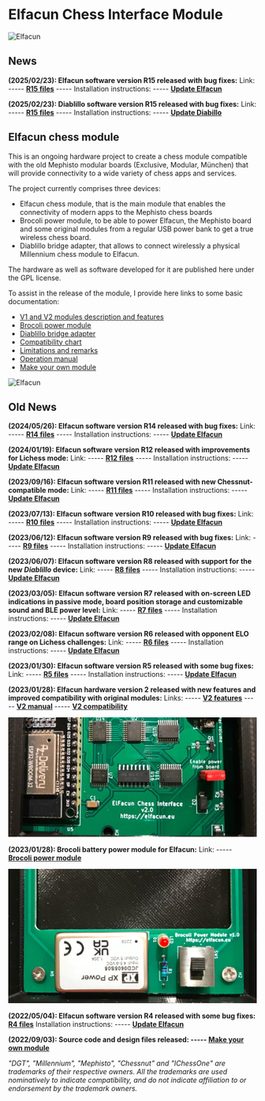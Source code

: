 # Elfacun Chess Interface Module

![Elfacun](./images/pic6.jpg)


## News

__(2025/02/23): Elfacun software version R15 released with bug fixes:__ Link: ----- __[R15 files](https://github.com/inmbolmie/elfacun/releases/tag/R15)__ ----- Installation instructions: ----- __[Update Elfacun](./MANUAL.md#update-elfacun-software)__

__(2025/02/23): Diablillo software version R15 released with bug fixes:__ Link: ----- __[R15 files](https://github.com/inmbolmie/elfacun/releases/tag/R15)__ ----- Installation instructions: ----- __[Update Diabillo](./DIABLILLO.md#update-diablillo-software)__


## Elfacun chess module

This is an ongoing hardware project to create a chess module compatible with the old Mephisto modular boards (Exclusive, Modular, München) that will provide connectivity to a wide variety of chess apps and services.

The project currently comprises three devices:

* Elfacun chess module, that is the main module that enables the connectivity of modern apps to the Mephisto chess boards
* Brocoli power module, to be able to power Elfacun, the Mephisto board and some original modules from a regular USB power bank to get a true wireless chess board.
* Diablillo bridge adapter, that allows to connect wirelessly a physical Millennium chess module to Elfacun.

The hardware as well as software developed for it are published here under the GPL license.

To assist in the release of the module, I provide here links to some basic documentation:

* [V1 and V2 modules description and features](./DESCRIPTION.md)
* [Brocoli power module](./BROCOLI.md)
* [Diablillo bridge adapter](./DIABLILLO.md)
* [Compatibility chart](./COMPATIBILITY.md)
* [Limitations and remarks](./LIMITATIONS.md)
* [Operation manual](./MANUAL.md)
* [Make your own module](./SOURCE.md)

![Elfacun](./images/pic4.jpg)

## Old News

__(2024/05/26): Elfacun software version R14 released with bug fixes:__ Link: ----- __[R14 files](https://github.com/inmbolmie/elfacun/releases/tag/R14)__ ----- Installation instructions: ----- __[Update Elfacun](./MANUAL.md#update-elfacun-software)__

__(2024/01/19): Elfacun software version R12 released with improvements for Lichess mode:__ Link: ----- __[R12 files](https://github.com/inmbolmie/elfacun/releases/tag/R12)__ ----- Installation instructions: ----- __[Update Elfacun](./MANUAL.md#update-elfacun-software)__

__(2023/09/16): Elfacun software version R11 released with new Chessnut-compatible mode:__ Link: ----- __[R11 files](https://github.com/inmbolmie/elfacun/releases/tag/R11)__ ----- Installation instructions: ----- __[Update Elfacun](./MANUAL.md#update-elfacun-software)__

__(2023/07/13): Elfacun software version R10 released with bug fixes:__ Link: ----- __[R10 files](https://github.com/inmbolmie/elfacun/releases/tag/R10)__ ----- Installation instructions: ----- __[Update Elfacun](./MANUAL.md#update-elfacun-software)__

__(2023/06/12): Elfacun software version R9 released with bug fixes:__ Link: ----- __[R9 files](https://github.com/inmbolmie/elfacun/releases/tag/R9)__ ----- Installation instructions: ----- __[Update Elfacun](./MANUAL.md#update-elfacun-software)__

__(2023/06/07): Elfacun software version R8 released with support for the new _Diablillo_ device:__ Link: ----- __[R8 files](https://github.com/inmbolmie/elfacun/releases/tag/R8)__ ----- Installation instructions: ----- __[Update Elfacun](./MANUAL.md#update-elfacun-software)__

__(2023/03/05): Elfacun software version R7 released with on-screen LED indications in passive mode, board position storage and customizable sound and BLE power level:__ Link: ----- __[R7 files](https://github.com/inmbolmie/elfacun/releases/tag/R7)__ ----- Installation instructions: ----- __[Update Elfacun](./MANUAL.md#update-elfacun-software)__

__(2023/02/08): Elfacun software version R6 released with opponent ELO range on Lichess challenges:__ Link: ----- __[R6 files](https://github.com/inmbolmie/elfacun/releases/tag/R6)__ ----- Installation instructions: ----- __[Update Elfacun](./MANUAL.md#update-elfacun-software)__

__(2023/01/30): Elfacun software version R5 released with some bug fixes:__ Link: ----- __[R5 files](https://github.com/inmbolmie/elfacun/releases/tag/R5)__ ----- Installation instructions: ----- __[Update Elfacun](./MANUAL.md#update-elfacun-software)__


__(2023/01/28): Elfacun hardware version 2 released with new features and improved compatibility with original modules:__ Links: ----- __[V2 features](./DESCRIPTION.md#features)__ ----- __[V2 manual](./MANUAL.md#new-v1-and-v2-features)__ ----- __[V2 compatibility](./COMPATIBILITY.md#v2-with-original-mephisto-modules)__


![V2](./images/V2_SM.JPG)

__(2023/01/28): Brocoli battery power module for Elfacun:__ Link: ----- __[Brocoli power module](./BROCOLI.md)__


![Brocoli](./images/B_SMALL.JPG)

__(2022/05/04): Elfacun software version R4 released with some bug fixes: [R4 files](https://github.com/inmbolmie/elfacun/releases/tag/R4)__ Installation instructions: ----- __[Update Elfacun](./MANUAL.md#update-elfacun-software)__

__(2022/09/03): Source code and design files released: ----- [Make your own module](./SOURCE.md)__



_"DGT", "Millennium", "Mephisto", "Chessnut" and "IChessOne" are trademarks of their respective owners.
All the trademarks are used nominatively to indicate compatibility, and do not indicate affiliation to or endorsement by the trademark owners._
